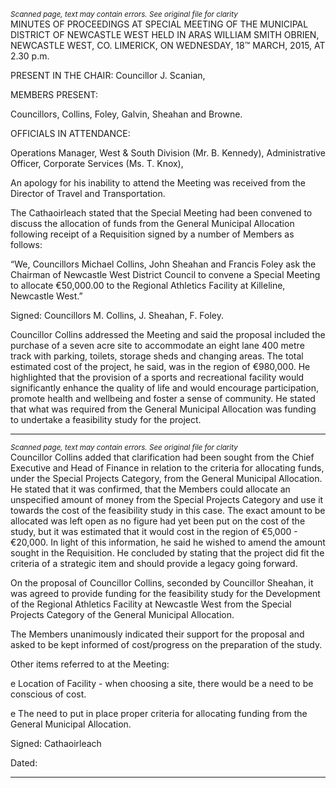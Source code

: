 *<small>Scanned page, text may contain errors. See original file for clarity</small>*  
MINUTES OF PROCEEDINGS AT SPECIAL MEETING OF THE
MUNICIPAL DISTRICT OF NEWCASTLE WEST HELD IN ARAS
WILLIAM SMITH OBRIEN, NEWCASTLE WEST, CO. LIMERICK, ON
WEDNESDAY, 18™ MARCH, 2015, AT 2.30 p.m.

PRESENT IN THE CHAIR: Councillor J. Scanian,

MEMBERS PRESENT:

Councillors, Collins, Foley, Galvin, Sheahan and Browne.

OFFICIALS IN ATTENDANCE:

Operations Manager, West & South Division (Mr. B. Kennedy), Administrative Officer,
Corporate Services (Ms. T. Knox),

An apology for his inability to attend the Meeting was received from the Director of
Travel and Transportation.

The Cathaoirleach stated that the Special Meeting had been convened to discuss
the allocation of funds from the General Municipal Allocation following receipt of a
Requisition signed by a number of Members as follows:

“We, Councillors Michael Collins, John Sheahan and Francis Foley ask
the Chairman of Newcastle West District Council to convene a Special
Meeting to allocate €50,000.00 to the Regional Athletics Facility at
Killeline, Newcastle West.”

Signed: Councillors M. Collins, J. Sheahan, F. Foley.

Councillor Collins addressed the Meeting and said the proposal included the
purchase of a seven acre site to accommodate an eight lane 400 metre track with
parking, toilets, storage sheds and changing areas. The total estimated cost of the
project, he said, was in the region of €980,000. He highlighted that the provision of a
sports and recreational facility would significantly enhance the quality of life and
would encourage participation, promote health and wellbeing and foster a sense of
community. He stated that what was required from the General Municipal Allocation
was funding to undertake a feasibility study for the project.

---
*<small>Scanned page, text may contain errors. See original file for clarity</small>*  
Councillor Collins added that clarification had been sought from the Chief Executive
and Head of Finance in relation to the criteria for allocating funds, under the Special
Projects Category, from the General Municipal Allocation. He stated that it was
confirmed, that the Members could allocate an unspecified amount of money from
the Special Projects Category and use it towards the cost of the feasibility study in
this case. The exact amount to be allocated was left open as no figure had yet been
put on the cost of the study, but it was estimated that it would cost in the region of
€5,000 - €20,000. In light of this information, he said he wished to amend the amount
sought in the Requisition. He concluded by stating that the project did fit the criteria
of a strategic item and should provide a legacy going forward.

On the proposal of Councillor Collins, seconded by Councillor Sheahan, it was
agreed to provide funding for the feasibility study for the Development of the
Regional Athletics Facility at Newcastle West from the Special Projects Category of
the General Municipal Allocation.

The Members unanimously indicated their support for the proposal and asked to be
kept informed of cost/progress on the preparation of the study.

Other items referred to at the Meeting:

e Location of Facility - when choosing a site, there would be a need to be
conscious of cost.

e The need to put in place proper criteria for allocating funding from the General
Municipal Allocation.

Signed:
Cathaoirleach

Dated:

---
